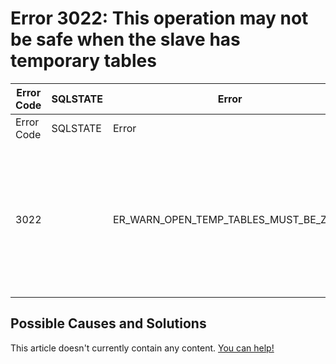 
# Error 3022: This operation may not be safe when the slave has temporary tables


| Error Code | SQLSTATE | Error | Description |
| --- | --- | --- | --- |
| Error Code | SQLSTATE | Error | Description |
| 3022 |  | ER_WARN_OPEN_TEMP_TABLES_MUST_BE_ZERO | This operation may not be safe when the slave has temporary tables. The tables will be kept open until the server restarts or until the tables are deleted by any replicated DROP statement. Suggest to wait until slave_open_temp_tables = 0. |




## Possible Causes and Solutions


This article doesn't currently contain any content. [You can help!](/en/writing-and-editing-knowledge-base-articles/)

